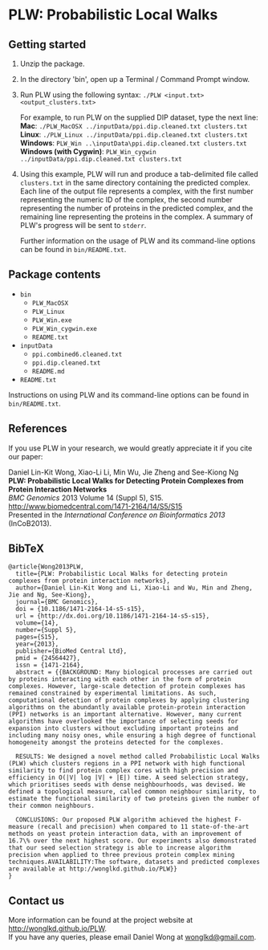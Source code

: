 PLW: Probabilistic Local Walks
==============================

Getting started
---------------

1. Unzip the package.
2. In the directory 'bin', open up a Terminal / Command Prompt window.
3. Run PLW using the following syntax: `./PLW <input.txt> <output_clusters.txt>`  

   For example, to run PLW on the supplied DIP dataset, type the next line:  
   **Mac**:
   ```./PLW_MacOSX ../inputData/ppi.dip.cleaned.txt clusters.txt```  
   **Linux**:
   ```./PLW_Linux ../inputData/ppi.dip.cleaned.txt clusters.txt```  
   **Windows**:
   ```PLW_Win ..\inputData\ppi.dip.cleaned.txt clusters.txt```  
   **Windows (with Cygwin)**:
   ```PLW_Win_cygwin ../inputData/ppi.dip.cleaned.txt clusters.txt```

4. Using this example, PLW will run and produce a tab-delimited file called `clusters.txt` in
   the same directory containing the predicted complex. Each line of the output file represents
   a complex, with the first number representing the numeric ID of the complex, the second
   number representing the number of proteins in the predicted complex, and the remaining
   line representing the proteins in the complex. A summary of PLW's progress will be sent to
   `stderr`.

	Further information on the usage of PLW and its command-line options can be found in
	`bin/README.txt`.

Package contents
----------------
 * `bin`
    * `PLW_MacOSX`
    * `PLW_Linux`
    * `PLW_Win.exe`
    * `PLW_Win_cygwin.exe`
    * `README.txt`
 * `inputData`
    * `ppi.combined6.cleaned.txt`
    * `ppi.dip.cleaned.txt`
    * `README.md`
 * `README.txt`

Instructions on using PLW and its command-line options can be found in `bin/README.txt`.

References
----------
If you use PLW in your research, we would greatly appreciate it if you cite our paper:

Daniel Lin-Kit Wong, Xiao-Li Li, Min Wu, Jie Zheng and See-Kiong Ng  
**PLW: Probabilistic Local Walks for Detecting Protein Complexes from Protein Interaction Networks**  
*BMC Genomics* 2013 Volume 14 (Suppl 5), S15.  
http://www.biomedcentral.com/1471-2164/14/S5/S15  
Presented in the *International Conference on Bioinformatics 2013* (InCoB2013).

BibTeX
------

    @article{Wong2013PLW,
      title={PLW: Probabilistic Local Walks for detecting protein complexes from protein interaction networks},
      author={Daniel Lin-Kit Wong and Li, Xiao-Li and Wu, Min and Zheng, Jie and Ng, See-Kiong},
      journal={BMC Genomics},
      doi = {10.1186/1471-2164-14-s5-s15},
      url = {http://dx.doi.org/10.1186/1471-2164-14-s5-s15},
      volume={14},
      number={Suppl 5},
      pages={S15},
      year={2013},
      publisher={BioMed Central Ltd},
      pmid = {24564427},
      issn = {1471-2164},
      abstract = {{BACKGROUND: Many biological processes are carried out by proteins interacting with each other in the form of protein complexes. However, large-scale detection of protein complexes has remained constrained by experimental limitations. As such, computational detection of protein complexes by applying clustering algorithms on the abundantly available protein-protein interaction (PPI) networks is an important alternative. However, many current algorithms have overlooked the importance of selecting seeds for expansion into clusters without excluding important proteins and including many noisy ones, while ensuring a high degree of functional homogeneity amongst the proteins detected for the complexes.

      RESULTS: We designed a novel method called Probabilistic Local Walks (PLW) which clusters regions in a PPI network with high functional similarity to find protein complex cores with high precision and efficiency in O(|V| log |V| + |E|) time. A seed selection strategy, which prioritises seeds with dense neighbourhoods, was devised. We defined a topological measure, called common neighbour similarity, to estimate the functional similarity of two proteins given the number of their common neighbours.

      CONCLUSIONS: Our proposed PLW algorithm achieved the highest F-measure (recall and precision) when compared to 11 state-of-the-art methods on yeast protein interaction data, with an improvement of 16.7\% over the next highest score. Our experiments also demonstrated that our seed selection strategy is able to increase algorithm precision when applied to three previous protein complex mining techniques.AVAILABILITY:The software, datasets and predicted complexes are available at http://wonglkd.github.io/PLW}}
    }

Contact us
----------
More information can be found at the project website at <http://wonglkd.github.io/PLW>.  
If you have any queries, please email Daniel Wong at <wonglkd@gmail.com>.
